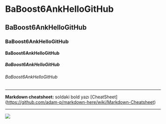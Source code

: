 # BaBoost6AnkHelloGitHub
## BaBoost6AnkHelloGitHub
### BaBoost6AnkHelloGitHub
#### BaBoost6AnkHelloGitHub
##### BaBoost6AnkHelloGitHub
###### BaBoost6AnkHelloGitHub

----
**Markdown cheatsheet:** soldaki bold yazı [CheatSheet] (https://github.com/adam-p/markdown-here/wiki/Markdown-Cheatsheet)

----
 
![](https://www.google.com/url?sa=i&url=https%3A%2F%2Fmarka-logo.com%2Fgithub-logo%2F&psig=AOvVaw3C-5DO4oH0mO1a0d3-MNT6&ust=1639481949312000&source=images&cd=vfe&ved=0CAsQjRxqFwoTCPiK_6zY4PQCFQAAAAAdAAAAABAD)
